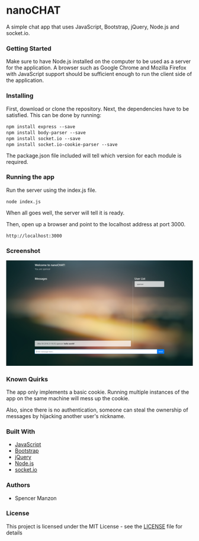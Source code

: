 # nanoCHAT
A simple chat app that uses JavaScript, Bootstrap, jQuery, Node.js and socket.io.

### Getting Started
Make sure to have Node.js installed on the computer to be used as a server for the application. A browser such as Google Chrome and Mozilla Firefox with JavaScript support should be sufficient enough to run the client side of the application.

### Installing

First, download or clone the repository.
Next, the dependencies have to be satisfied. This can be done by running:

```
npm install express --save
npm install body-parser --save
npm install socket.io --save
npm install socket.io-cookie-parser --save
```
The package.json file included will tell which version for each module is required.

### Running the app

Run the server using the index.js file.
```
node index.js
```
When all goes well, the server will tell it is ready.

Then, open up a browser and point to the localhost address at port 3000.
```
http://localhost:3000
```

### Screenshot

![Screenshot of App](screenshot.png?raw=true)

### Known Quirks

The app only implements a basic cookie. Running multiple instances of the app on the same machine will mess up the cookie.

Also, since there is no authentication, someone can steal the ownership of messages by hijacking another user's nickname.

### Built With

* [JavaScript](https://www.javascript.com/)
* [Bootstrap](https://getbootstrap.com/)
* [jQuery](https://jquery.com/)
* [Node.js](https://nodejs.org/en/)
* [socket.io](https://socket.io/)

### Authors

* Spencer Manzon

### License

This project is licensed under the MIT License - see the [LICENSE](LICENSE) file for details
